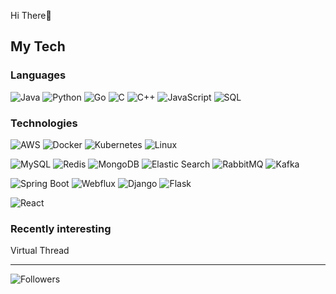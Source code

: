 Hi There👋

## My Tech
### Languages
![Java](https://img.shields.io/badge/-Java-000?&logo=Java&logoColor=007396)
![Python](https://img.shields.io/badge/-Python-000?&logo=Python)
![Go](https://img.shields.io/badge/-Go-000?&logo=Go)
![C](https://img.shields.io/badge/-C-000?&logo=C)
![C++](https://img.shields.io/badge/-C++-000?&logo=c%2b%2b&logoColor=00599C)
![JavaScript](https://img.shields.io/badge/-JavaScript-000?&logo=JavaScript)
![SQL](https://img.shields.io/badge/-SQL-000?&logo=MySQL)

### Technologies
![AWS](https://img.shields.io/badge/-AWS-000?&logo=Amazon-AWS&logoColor=F90)
![Docker](https://img.shields.io/badge/-Docker-000?&logo=Docker)
![Kubernetes](https://img.shields.io/badge/-Kubernetes-000?&logo=Kubernetes)
![Linux](https://img.shields.io/badge/-Linux-000?&logo=Linux)


![MySQL](https://img.shields.io/badge/-mysql-000?&logo=mysql)
![Redis](https://img.shields.io/badge/-Redis-000?&logo=Redis)
![MongoDB](https://img.shields.io/badge/-mongodb-000?&logo=mongodb)
![Elastic Search](https://img.shields.io/badge/-elasticsearch-000?&logo=elasticsearch)
![RabbitMQ](https://img.shields.io/badge/-rabbitmq-000?&logo=rabbitmq)
![Kafka](https://img.shields.io/badge/-kafka-000?&logo=kafka)


![Spring Boot](https://img.shields.io/badge/-Spring-000?&logo=Spring)
![Webflux](https://img.shields.io/badge/-Spring-000?&logo=Spring)
![Django](https://img.shields.io/badge/-Django-000?&logo=Django)
![Flask](https://img.shields.io/badge/-Flask-000?&logo=Flask)


![React](https://img.shields.io/badge/-React-000?&logo=React)


### Recently interesting
Virtual Thread

- - -

![Followers](https://img.shields.io/github/followers/morenice?style=social)
